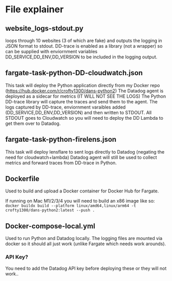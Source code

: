 # File explainer


## website_logs-stdout.py
loops through 10 websites (3 of which are fake) and outputs the logging in JSON format to stdout.
DD-trace is enabled as a library (not a wrapper) so can be supplied with enviornment variables  DD_SERVICE,DD_ENV,DD_VERSION to be included in the logging output.

## fargate-task-python-DD-cloudwatch.json
This task will deploy the Python application directly from my Docker repo (https://hub.docker.com/r/crofty1300/dans-python2)
The Datadog agent is deployed as a sidecar for metrics (IT WILL NOT SEE THE LOGS)
The Python DD-trace library will capture the traces and send them to the agent.
The logs captured by DD-trace, enviornment varaibles added (DD_SERVICE,DD_ENV,DD_VERSION) and then written to STDOUT. 
All STDOUT goes to Cloudwatch so you will need to deploy the DD Lambda to get them over to Datadog.


## fargate-task-python-firelens.json
This task will deploy lensflare to sent logs directly to Datadog (negating the need for cloudwatch+lambda)
Datadog agent will still be used to collect metrics and forward traces from DD-trace in Python.


## Dockerfile
Used to build and upload a Docker container for Docker Hub for Fargate.

If running on Mac M1/2/3/4 you will need to build an x86 image like so:
`docker buildx build --platform linux/amd64,linux/arm64 -t crofty1300/dans-python2:latest --push .`



## Docker-compose-local.yml
Used to run Python and Datadog locally. The logging files are mounted via docker so it should all just work (unlike Fargate which needs work arounds).


### API Key?
You need to add the Datadog API key before deploying these or they will not work..
